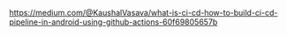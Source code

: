 https://medium.com/@KaushalVasava/what-is-ci-cd-how-to-build-ci-cd-pipeline-in-android-using-github-actions-60f69805657b
